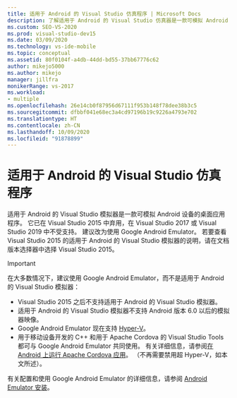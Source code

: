 ```yaml
---
title: 适用于 Android 的 Visual Studio 仿真程序 | Microsoft Docs
description: 了解适用于 Android 的 Visual Studio 仿真器是一款可模拟 Android 设备的桌面应用程序。
ms.custom: SEO-VS-2020
ms.prod: visual-studio-dev15
ms.date: 03/09/2020
ms.technology: vs-ide-mobile
ms.topic: conceptual
ms.assetid: 80f0104f-a4db-44dd-bd55-37bb67776c62
author: mikejo5000
ms.author: mikejo
manager: jillfra
monikerRange: vs-2017
ms.workload:
- multiple
ms.openlocfilehash: 26e14cb0f87956d67111f953b148f78dee38b3c5
ms.sourcegitcommit: dfbbf041e68ec3a4cd97196b19c9226a4793e702
ms.translationtype: HT
ms.contentlocale: zh-CN
ms.lasthandoff: 10/09/2020
ms.locfileid: "91878899"
---
```

# <a name="visual-studio-emulator-for-android"></a>适用于 Android 的 Visual Studio 仿真程序

适用于 Android 的 Visual Studio 模拟器是一款可模拟 Android 设备的桌面应用程序。 它已在 Visual Studio 2015 中弃用，在 Visual Studio 2017 或 Visual Studio 2019 中不受支持。 建议改为使用 Google Android Emulator。 若要查看 Visual Studio 2015 的适用于 Android 的 Visual Studio 模拟器的说明，请在文档版本选择器中选择 Visual Studio 2015。

> [!IMPORTANT]
> 在大多数情况下，建议使用 Google Android Emulator，而不是适用于 Android 的 Visual Studio 模拟器：
> - Visual Studio 2015 之后不支持适用于 Android 的 Visual Studio 模拟器。
> - 适用于 Android 的 Visual Studio 模拟器不支持 Android 版本 6.0 以后的模拟器映像。
> - Google Android Emulator 现在支持 [Hyper-V](/xamarin/android/get-started/installation/android-emulator/hardware-acceleration#accelerating-with-hyper-v)。
> - 用于移动设备开发的 C++ 和用于 Apache Cordova 的 Visual Studio Tools 都可与 Google Android Emulator 共同使用。 有关详细信息，请参阅[在 Android 上运行 Apache Cordova 应用](/visualstudio/cross-platform/tools-for-cordova/run-your-app/run-app-android#google-android-emulator)。 （不再需要禁用超 Hyper-V，如本文所述）。
>
> 有关配置和使用 Google Android Emulator 的详细信息，请参阅 [Android Emulator 安装](/xamarin/android/get-started/installation/android-emulator/)。
